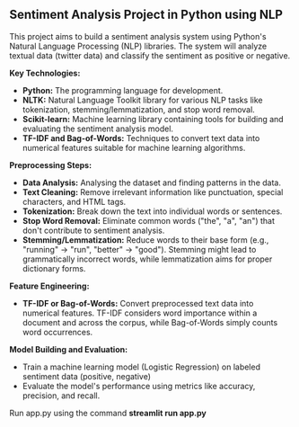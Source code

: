 ## Sentiment Analysis Project in Python using NLP

This project aims to build a sentiment analysis system using Python's Natural Language Processing (NLP) libraries. The system will analyze textual data (twitter data) and classify the sentiment as positive or negative.

**Key Technologies:**

* **Python:** The programming language for development.
* **NLTK:** Natural Language Toolkit library for various NLP tasks like tokenization, stemming/lemmatization, and stop word removal.
* **Scikit-learn:** Machine learning library containing tools for building and evaluating the sentiment analysis model.
* **TF-IDF and Bag-of-Words:** Techniques to convert text data into numerical features suitable for machine learning algorithms.

**Preprocessing Steps:**
* **Data Analysis:** Analysing the dataset and finding patterns in the data. 
* **Text Cleaning:** Remove irrelevant information like punctuation, special characters, and HTML tags.
* **Tokenization:** Break down the text into individual words or sentences.
* **Stop Word Removal:** Eliminate common words ("the", "a", "an") that don't contribute to sentiment analysis.
* **Stemming/Lemmatization:** Reduce words to their base form (e.g., "running" -> "run", "better" -> "good"). Stemming might lead to grammatically incorrect words, while lemmatization aims for proper dictionary forms.

**Feature Engineering:**

* **TF-IDF or Bag-of-Words:** Convert preprocessed text data into numerical features. TF-IDF considers word importance within a document and across the corpus, while Bag-of-Words simply counts word occurrences.

**Model Building and Evaluation:**

* Train a machine learning model (Logistic Regression) on labeled sentiment data (positive, negative)
* Evaluate the model's performance using metrics like accuracy, precision, and recall.


Run app.py using the command **streamlit run app.py**
